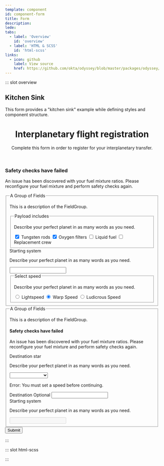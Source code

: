 ```yaml
---
template: component
id: component-form
title: Form
description:
lede:
tabs:
  - label: 'Overview'
    id: 'overview'
  - label: 'HTML & SCSS'
    id: 'html-scss'
links:
  - icon: github
    label: View source
    href: https://github.com/okta/odyssey/blob/master/packages/odyssey/src/scss/components/_label.scss
---
```


::: slot overview

## Kitchen Sink

This form provides a "kitchen sink" example while defining styles and component structure.

<Visual layout="wide">
  <form class="ods-form">
    <header class="ods-form--header">
      <h1 class="ods-form--title">Interplanetary flight registration</h1>
      <p class="ods-form--desc">Complete this form in order to register for your interplanetary transfer.</p>
    </header>
    <section class="ods-form--error">
      <aside class="ods-infobox is-ods-infobox-danger" role="alert">
        <span class="ods-infobox--icon">
          <OdsIcon icon="error"></OdsIcon>
        </span>
        <h1 class="ods-infobox--title">Safety checks have failed</h1>
        <section class="ods-infobox--content">
          <p>An issue has been discovered with your fuel mixture ratios. Please reconfigure your fuel mixture and perform safety checks again.</p>
        </section>
      </aside>
    </section>
    <section class="ods-form--main">
      <fieldset class="ods-field-group">
        <legend class="ods-field-group--title">A Group of Fields</legend>
        <p class="ods-field-group--desc">This is a description of the FieldGroup.</p>
        <section class="ods-field-group--error">
        </section>
        <fieldset class="ods-field">
          <legend class="ods-field--label">Payload includes</legend>
          <p class="ods-field--hint">
            Describe your perfect planet in as many words as you need.
          </p>
          <input class="ods-checkbox" type="checkbox" name="overview-behavior[]" id="overview-behavior-1" value="tungsten" checked>
          <label class="ods-checkbox--label" for="overview-behavior-1">Tungsten rods</label>
          <input class="ods-checkbox" type="checkbox" name="overview-behavior[]" id="overview-behavior-2" value="filters" checked>
          <label class="ods-checkbox--label" for="overview-behavior-2">Oxygen filters</label>
          <input class="ods-checkbox" type="checkbox" name="overview-behavior[]" id="overview-behavior-3" value="fuel">
          <label class="ods-checkbox--label" for="overview-behavior-3">Liquid fuel</label>
          <input class="ods-checkbox" type="checkbox" name="overview-behavior[]" id="overview-behavior-4" value="crew">
          <label class="ods-checkbox--label" for="overview-behavior-4">Replacement crew</label>
        </fieldset>
        <div class="ods-field">
          <label class="ods-field--label" for="overview-default">Starting system</label>
          <p class="ods-field--hint">
            Describe your perfect planet in as many words as you need.
          </p>
          <input class="ods-text-input" type="text" id="overview-default" readonly>
        </div>
        <fieldset class="ods-field">
          <legend class="ods-field--label">Select speed</legend>
          <p class="ods-field--hint">
            Describe your perfect planet in as many words as you need.
          </p>
          <input class="ods-radio" type="radio" name="overview-behavior" id="overview-behavior-1" value="1" required>
          <label class="ods-radio--label" for="overview-behavior-1">Lightspeed</label>
          <input class="ods-radio" type="radio" name="overview-behavior" id="overview-behavior-2" value="2" required checked>
          <label class="ods-radio--label" for="overview-behavior-2">Warp Speed</label>
          <input class="ods-radio" type="radio" name="overview-behavior" id="overview-behavior-3" value="3" required>
          <label class="ods-radio--label" for="overview-behavior-3">Ludicrous Speed</label>
        </fieldset>
      </fieldset>
      <fieldset class="ods-field-group">
        <legend class="ods-field-group--title">A Group of Fields</legend>
        <p class="ods-field-group--desc">This is a description of the FieldGroup.</p>
        <section class="ods-field-group--error">
          <aside class="ods-infobox is-ods-infobox-danger" role="alert">
            <span class="ods-infobox--icon">
              <OdsIcon icon="error"></OdsIcon>
            </span>
            <h1 class="ods-infobox--title">Safety checks have failed</h1>
            <section class="ods-infobox--content">
              <p>An issue has been discovered with your fuel mixture ratios. Please reconfigure your fuel mixture and perform safety checks again.</p>
            </section>
          </aside>
        </section>
        <div class="ods-field is-ods-select-invalid">
          <label class="ods-field--label" for="overview-behavior">Destination star</label>
          <p class="ods-field--hint">
            Describe your perfect planet in as many words as you need.
          </p>
          <select class="ods-select" data-js-choices id="overview-behavior" name="overview-behavior" required invalid>
            <option></option>
            <option value="proxima">Proxima Centauri</option>
            <option value="barnards">Barnard's Star</option>
            <option value="wise">WISE 1049-5319</option>
            <option value="wolf">Wolf 359</option>
            <option value="lalande">Lalande 21185</option>
            <option value="sirius-a">Sirius A</option>
            <option value="sirius-b">Sirius B</option>
          </select>
          <p class="ods-field--error" id="speed-error" aria-hidden><span class="u-visually-hidden">Error:</span> You must set a speed before continuing.</p>
        </div>
        <div class="ods-field">
          <label for="overview-optional" class="ods-field--label">Destination <span class="ods-field--label--optional">Optional</span></label>
          <input class="ods-text-input" type="text" id="overview-default">
        </div>
        <div class="ods-field">
          <label class="ods-field--label" for="overview-default">Starting system</label>
          <p class="ods-field--hint">
            Describe your perfect planet in as many words as you need.
          </p>
          <input class="ods-text-input" type="text" id="overview-default" disabled>
        </div>
      </fieldset>
    </section>
    <footer class="ods-form--footer">
      <button class="ods-button is-ods-button-primary">
        Submit
      </button>
    </footer>
  </form>
</Visual>

:::

::: slot html-scss

:::
